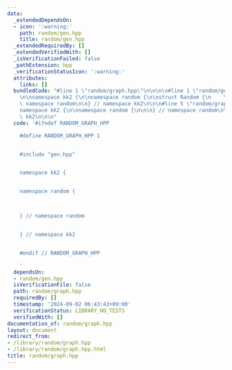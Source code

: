 ```yaml
---
data:
  _extendedDependsOn:
  - icon: ':warning:'
    path: random/gen.hpp
    title: random/gen.hpp
  _extendedRequiredBy: []
  _extendedVerifiedWith: []
  _isVerificationFailed: false
  _pathExtension: hpp
  _verificationStatusIcon: ':warning:'
  attributes:
    links: []
  bundledCode: "#line 1 \"random/graph.hpp\"\n\n\n\n#line 1 \"random/gen.hpp\"\n\n\
    \n\nnamespace kk2 {\n\nnamespace random {\n\nstruct Random {\n    \n};\n\n} //\
    \ namespace random\n\n} // namespace kk2\n\n\n#line 5 \"random/graph.hpp\"\n\n\
    namespace kk2 {\n\nnamespace random {\n\n\n} // namespace random\n\n} // namespace\
    \ kk2\n\n\n"
  code: '#ifndef RANDOM_GRAPH_HPP

    #define RANDOM_GRAPH_HPP 1


    #include "gen.hpp"


    namespace kk2 {


    namespace random {



    } // namespace random


    } // namespace kk2


    #endif // RANDOM_GRAPH_HPP

    '
  dependsOn:
  - random/gen.hpp
  isVerificationFile: false
  path: random/graph.hpp
  requiredBy: []
  timestamp: '2024-09-02 06:43:43+09:00'
  verificationStatus: LIBRARY_NO_TESTS
  verifiedWith: []
documentation_of: random/graph.hpp
layout: document
redirect_from:
- /library/random/graph.hpp
- /library/random/graph.hpp.html
title: random/graph.hpp
---
```

